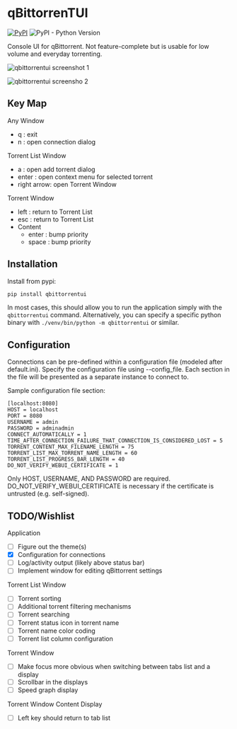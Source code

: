 qBittorrenTUI
===============
[![PyPI](https://img.shields.io/pypi/v/qbittorrentui?style=flat-square)](https://pypi.org/project/qbittorrentui/) 
![PyPI - Python Version](https://img.shields.io/pypi/pyversions/qbittorrentui?style=flat-square)

Console UI for qBittorrent. Not feature-complete but is usable for low volume and everyday torrenting.

![qbittorrentui screenshot 1](https://i.imgur.com/Uy7DK37.png)

![qbittorrentui screensho 2](https://i.imgur.com/E6I9q4V.png)

Key Map
-------
Any Window
* q : exit
* n : open connection dialog

Torrent List Window
* a : open add torrent dialog
* enter : open context menu for selected torrent
* right arrow: open Torrent Window

Torrent Window
* left : return to Torrent List
* esc : return to Torrent List
* Content
  * enter : bump priority
  * space : bump priority

Installation
------------
Install from pypi:
```bash
pip install qbittorrentui
```
In most cases, this should allow you to run the application simply with the `qbittorrentui` command. Alternatively, you can specify a specific python binary with `./venv/bin/python -m qbittorrentui` or similar.

Configuration
-------------
Connections can be pre-defined within a configuration file (modeled after default.ini). Specify the configuration file using --config_file. Each section in the file will be presented as a separate instance to connect to.

Sample configuration file section:
```
[localhost:8080]
HOST = localhost
PORT = 8080
USERNAME = admin
PASSWORD = adminadmin
CONNECT_AUTOMATICALLY = 1
TIME_AFTER_CONNECTION_FAILURE_THAT_CONNECTION_IS_CONSIDERED_LOST = 5
TORRENT_CONTENT_MAX_FILENAME_LENGTH = 75
TORRENT_LIST_MAX_TORRENT_NAME_LENGTH = 60
TORRENT_LIST_PROGRESS_BAR_LENGTH = 40
DO_NOT_VERIFY_WEBUI_CERTIFICATE = 1
```

Only HOST, USERNAME, AND PASSWORD are required.
DO_NOT_VERIFY_WEBUI_CERTIFICATE is necessary if the certificate is untrusted (e.g. self-signed).

TODO/Wishlist
-------------
Application
 - [ ] Figure out the theme(s)
 - [x] Configuration for connections
 - [ ] Log/activity output (likely above status bar)
 - [ ] Implement window for editing qBittorrent settings

Torrent List Window
 - [ ] Torrent sorting
 - [ ] Additional torrent filtering mechanisms
 - [ ] Torrent searching
 - [ ] Torrent status icon in torrent name
 - [ ] Torrent name color coding
 - [ ] Torrent list column configuration

Torrent Window
 - [ ] Make focus more obvious when switching between tabs list and a display
 - [ ] Scrollbar in the displays
 - [ ] Speed graph display

Torrent Window Content Display
 - [ ] Left key should return to tab list
